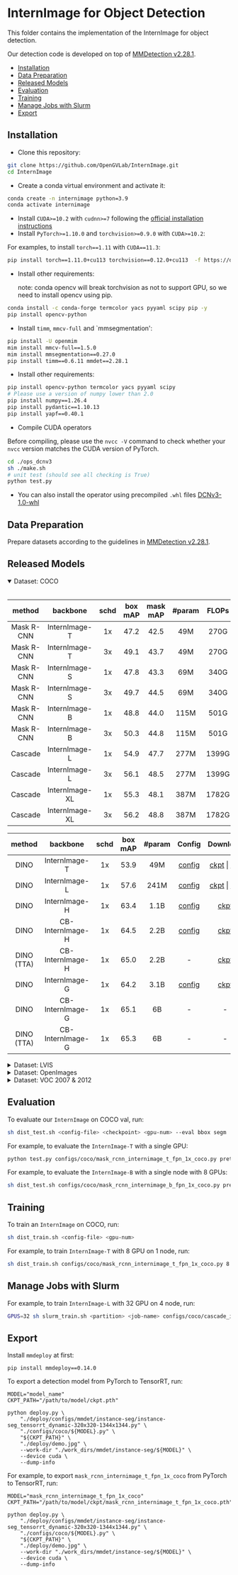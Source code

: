 # InternImage for Object Detection

This folder contains the implementation of the InternImage for object detection.

Our detection code is developed on top of [MMDetection v2.28.1](https://github.com/open-mmlab/mmdetection/tree/v2.28.1).

<!-- TOC -->

- [Installation](#installation)
- [Data Preparation](#data-preparation)
- [Released Models](#released-models)
- [Evaluation](#evaluation)
- [Training](#training)
- [Manage Jobs with Slurm](#manage-jobs-with-slurm)
- [Export](#export)

<!-- TOC -->

## Installation

- Clone this repository:

```bash
git clone https://github.com/OpenGVLab/InternImage.git
cd InternImage
```

- Create a conda virtual environment and activate it:

```bash
conda create -n internimage python=3.9
conda activate internimage
```

- Install `CUDA>=10.2` with `cudnn>=7` following
  the [official installation instructions](https://docs.nvidia.com/cuda/cuda-installation-guide-linux/index.html)
- Install `PyTorch>=1.10.0` and `torchvision>=0.9.0` with `CUDA>=10.2`:

For examples, to install `torch==1.11` with `CUDA==11.3`:

```bash
pip install torch==1.11.0+cu113 torchvision==0.12.0+cu113  -f https://download.pytorch.org/whl/torch_stable.html
```

- Install other requirements:

  note: conda opencv will break torchvision as not to support GPU, so we need to install opencv using pip.

```bash
conda install -c conda-forge termcolor yacs pyyaml scipy pip -y
pip install opencv-python
```

- Install `timm`, `mmcv-full` and \`mmsegmentation':

```bash
pip install -U openmim
mim install mmcv-full==1.5.0
mim install mmsegmentation==0.27.0
pip install timm==0.6.11 mmdet==2.28.1
```

- Install other requirements:

```bash
pip install opencv-python termcolor yacs pyyaml scipy
# Please use a version of numpy lower than 2.0
pip install numpy==1.26.4
pip install pydantic==1.10.13
pip install yapf==0.40.1
```

- Compile CUDA operators

Before compiling, please use the `nvcc -V` command to check whether your `nvcc` version matches the CUDA version of PyTorch.

```bash
cd ./ops_dcnv3
sh ./make.sh
# unit test (should see all checking is True)
python test.py
```

- You can also install the operator using precompiled `.whl` files
  [DCNv3-1.0-whl](https://github.com/OpenGVLab/InternImage/releases/tag/whl_files)

## Data Preparation

Prepare datasets according to the guidelines in [MMDetection v2.28.1](https://github.com/open-mmlab/mmdetection/blob/master/docs/en/1_exist_data_model.md).

## Released Models

<details open>
<summary> Dataset: COCO </summary>
<br>
<div>

|   method   |    backbone    | schd | box mAP | mask mAP | #param | FLOPs |                             Config                              |                                                                                                          Download                                                                                                          |
| :--------: | :------------: | :--: | :-----: | :------: | :----: | :---: | :-------------------------------------------------------------: | :------------------------------------------------------------------------------------------------------------------------------------------------------------------------------------------------------------------------: |
| Mask R-CNN | InternImage-T  |  1x  |  47.2   |   42.5   |  49M   | 270G  | [config](./configs/coco/mask_rcnn_internimage_t_fpn_1x_coco.py) | [ckpt](https://huggingface.co/OpenGVLab/InternImage/resolve/main/mask_rcnn_internimage_t_fpn_1x_coco.pth) \| [log](https://huggingface.co/OpenGVLab/InternImage/resolve/main/mask_rcnn_internimage_t_fpn_1x_coco.log.json) |
| Mask R-CNN | InternImage-T  |  3x  |  49.1   |   43.7   |  49M   | 270G  | [config](./configs/coco/mask_rcnn_internimage_t_fpn_3x_coco.py) | [ckpt](https://huggingface.co/OpenGVLab/InternImage/resolve/main/mask_rcnn_internimage_t_fpn_3x_coco.pth) \| [log](https://huggingface.co/OpenGVLab/InternImage/resolve/main/mask_rcnn_internimage_t_fpn_3x_coco.log.json) |
| Mask R-CNN | InternImage-S  |  1x  |  47.8   |   43.3   |  69M   | 340G  | [config](./configs/coco/mask_rcnn_internimage_s_fpn_1x_coco.py) | [ckpt](https://huggingface.co/OpenGVLab/InternImage/resolve/main/mask_rcnn_internimage_s_fpn_1x_coco.pth) \| [log](https://huggingface.co/OpenGVLab/InternImage/resolve/main/mask_rcnn_internimage_s_fpn_1x_coco.log.json) |
| Mask R-CNN | InternImage-S  |  3x  |  49.7   |   44.5   |  69M   | 340G  | [config](./configs/coco/mask_rcnn_internimage_s_fpn_3x_coco.py) | [ckpt](https://huggingface.co/OpenGVLab/InternImage/resolve/main/mask_rcnn_internimage_s_fpn_3x_coco.pth) \| [log](https://huggingface.co/OpenGVLab/InternImage/resolve/main/mask_rcnn_internimage_s_fpn_3x_coco.log.json) |
| Mask R-CNN | InternImage-B  |  1x  |  48.8   |   44.0   |  115M  | 501G  | [config](./configs/coco/mask_rcnn_internimage_b_fpn_1x_coco.py) | [ckpt](https://huggingface.co/OpenGVLab/InternImage/resolve/main/mask_rcnn_internimage_b_fpn_1x_coco.pth) \| [log](https://huggingface.co/OpenGVLab/InternImage/resolve/main/mask_rcnn_internimage_b_fpn_1x_coco.log.json) |
| Mask R-CNN | InternImage-B  |  3x  |  50.3   |   44.8   |  115M  | 501G  | [config](./configs/coco/mask_rcnn_internimage_b_fpn_3x_coco.py) | [ckpt](https://huggingface.co/OpenGVLab/InternImage/resolve/main/mask_rcnn_internimage_b_fpn_3x_coco.pth) \| [log](https://huggingface.co/OpenGVLab/InternImage/resolve/main/mask_rcnn_internimage_b_fpn_3x_coco.log.json) |
|  Cascade   | InternImage-L  |  1x  |  54.9   |   47.7   |  277M  | 1399G |  [config](./configs/coco/cascade_internimage_l_fpn_1x_coco.py)  |                                                          [ckpt](https://huggingface.co/OpenGVLab/InternImage/resolve/main/cascade_internimage_l_fpn_1x_coco.pth)                                                           |
|  Cascade   | InternImage-L  |  3x  |  56.1   |   48.5   |  277M  | 1399G |  [config](./configs/coco/cascade_internimage_l_fpn_3x_coco.py)  |   [ckpt](https://huggingface.co/OpenGVLab/InternImage/resolve/main/cascade_internimage_l_fpn_3x_coco.pth) \| [log](https://huggingface.co/OpenGVLab/InternImage/resolve/main/cascade_internimage_l_fpn_3x_coco.log.json)   |
|  Cascade   | InternImage-XL |  1x  |  55.3   |   48.1   |  387M  | 1782G | [config](./configs/coco/cascade_internimage_xl_fpn_1x_coco.py)  |  [ckpt](https://huggingface.co/OpenGVLab/InternImage/resolve/main/cascade_internimage_xl_fpn_1x_coco.pth) \| [log](https://huggingface.co/OpenGVLab/InternImage/resolve/main/cascade_internimage_xl_fpn_1x_coco.log.json)  |
|  Cascade   | InternImage-XL |  3x  |  56.2   |   48.8   |  387M  | 1782G | [config](./configs/coco/cascade_internimage_xl_fpn_3x_coco.py)  |  [ckpt](https://huggingface.co/OpenGVLab/InternImage/resolve/main/cascade_internimage_xl_fpn_3x_coco.pth) \| [log](https://huggingface.co/OpenGVLab/InternImage/resolve/main/cascade_internimage_xl_fpn_3x_coco.log.json)  |

|   method   |     backbone     | schd | box mAP | #param |                                     Config                                     |                                                                                                                         Download                                                                                                                         |
| :--------: | :--------------: | :--: | :-----: | :----: | :----------------------------------------------------------------------------: | :------------------------------------------------------------------------------------------------------------------------------------------------------------------------------------------------------------------------------------------------------: |
|    DINO    |  InternImage-T   |  1x  |  53.9   |  49M   |  [config](./configs/coco/dino_4scale_internimage_t_1x_coco_layer_wise_lr.py)   |                    [ckpt](https://huggingface.co/OpenGVLab/InternImage/resolve/main/dino_4scale_internimage_t_1x_coco.pth) \| [log](https://huggingface.co/OpenGVLab/InternImage/resolve/main/dino_4scale_internimage_t_1x_coco.json)                    |
|    DINO    |  InternImage-L   |  1x  |  57.6   |  241M  | [config](./configs/coco/dino_4scale_internimage_l_1x_coco_0.1x_backbone_lr.py) | [ckpt](https://huggingface.co/OpenGVLab/InternImage/resolve/main/dino_4scale_internimage_l_1x_coco_0.1x_backbone_lr.pth) \| [log](https://huggingface.co/OpenGVLab/InternImage/resolve/main/dino_4scale_internimage_l_1x_coco_0.1x_backbone_lr.log.json) |
|    DINO    |  InternImage-H   |  1x  |  63.4   |  1.1B  |    [config](./configs/coco/dino_4scale_internimage_h_objects365_coco_ss.py)    |                                                                     [ckpt](https://huggingface.co/OpenGVLab/InternImage/resolve/main/dino_4scale_internimage_h_objects365_coco.pth)                                                                      |
|    DINO    | CB-InternImage-H |  1x  |  64.5   |  2.2B  |   [config](./configs/coco/dino_4scale_cbinternimage_h_objects365_coco_ss.py)   |                                                                    [ckpt](https://huggingface.co/OpenGVLab/InternImage/resolve/main/dino_4scale_cbinternimage_h_objects365_coco.pth)                                                                     |
| DINO (TTA) | CB-InternImage-H |  1x  |  65.0   |  2.2B  |                                       -                                        |                                                                    [ckpt](https://huggingface.co/OpenGVLab/InternImage/resolve/main/dino_4scale_cbinternimage_h_objects365_coco.pth)                                                                     |
|    DINO    |  InternImage-G   |  1x  |  64.2   |  3.1B  |    [config](./configs/coco/dino_4scale_internimage_g_objects365_coco_ss.py)    |                                                                     [ckpt](https://huggingface.co/OpenGVLab/InternImage/resolve/main/dino_4scale_internimage_g_objects365_coco.pth)                                                                      |
|    DINO    | CB-InternImage-G |  1x  |  65.1   |   6B   |                                       -                                        |                                                                                                                            -                                                                                                                             |
| DINO (TTA) | CB-InternImage-G |  1x  |  65.3   |   6B   |                                       -                                        |                                                                                                                            -                                                                                                                             |

</div>

</details>

<details>
<summary> Dataset: LVIS </summary>
<br>
<div>

| method |     backbone     | minival (ss) | val (ss/ms) | #param |                                       Config                                       |                                                     Download                                                      |
| :----: | :--------------: | :----------: | :---------: | :----: | :--------------------------------------------------------------------------------: | :---------------------------------------------------------------------------------------------------------------: |
|  DINO  | CB-InternImage-H |     65.8     | 62.3 / 63.2 | 2.18B  | [config](./configs/lvis/dino_4scale_cbinternimage_h_objects365_lvis_minival_ss.py) | [ckpt](https://huggingface.co/OpenGVLab/InternImage/resolve/main/dino_4scale_cbinternimage_h_objects365_lvis.pth) |

</div>

</details>

<details>
<summary> Dataset: OpenImages </summary>
<br>
<div>

| method |     backbone     | mAP (ss) | #param |                                         Config                                         |                                                        Download                                                         |
| :----: | :--------------: | :------: | :----: | :------------------------------------------------------------------------------------: | :---------------------------------------------------------------------------------------------------------------------: |
|  DINO  | CB-InternImage-H |   74.1   | 2.18B  | [config](./configs/openimages/dino_4scale_cbinternimage_h_objects365_openimages_ss.py) | [ckpt](https://huggingface.co/OpenGVLab/InternImage/resolve/main/dino_4scale_cbinternimage_h_objects365_openimages.pth) |

</div>

</details>

<details>
<summary> Dataset: VOC 2007 & 2012 </summary>
<br>
<div>

| method |     backbone     | VOC 2007 | VOC 2012 | #param |                                 Config                                  |                                                       Download                                                       |
| :----: | :--------------: | :------: | :------: | :----: | :---------------------------------------------------------------------: | :------------------------------------------------------------------------------------------------------------------: |
|  DINO  | CB-InternImage-H |   94.0   |   97.2   | 2.18B  | [config](./configs/voc/dino_4scale_cbinternimage_h_objects365_voc07.py) | [ckpt](https://huggingface.co/OpenGVLab/InternImage/resolve/main/dino_4scale_cbinternimage_h_objects365_voc0712.pth) |

</div>

</details>

## Evaluation

To evaluate our `InternImage` on COCO val, run:

```bash
sh dist_test.sh <config-file> <checkpoint> <gpu-num> --eval bbox segm
```

For example, to evaluate the `InternImage-T` with a single GPU:

```bash
python test.py configs/coco/mask_rcnn_internimage_t_fpn_1x_coco.py pretrained/mask_rcnn_internimage_t_fpn_1x_coco.pth --eval bbox segm
```

For example, to evaluate the `InternImage-B` with a single node with 8 GPUs:

```bash
sh dist_test.sh configs/coco/mask_rcnn_internimage_b_fpn_1x_coco.py pretrained/mask_rcnn_internimage_b_fpn_1x_coco.py 8 --eval bbox segm
```

## Training

To train an `InternImage` on COCO, run:

```bash
sh dist_train.sh <config-file> <gpu-num>
```

For example, to train `InternImage-T` with 8 GPU on 1 node, run:

```bash
sh dist_train.sh configs/coco/mask_rcnn_internimage_t_fpn_1x_coco.py 8
```

## Manage Jobs with Slurm

For example, to train `InternImage-L` with 32 GPU on 4 node, run:

```bash
GPUS=32 sh slurm_train.sh <partition> <job-name> configs/coco/cascade_internimage_xl_fpn_3x_coco.py work_dirs/cascade_internimage_xl_fpn_3x_coco
```

## Export

Install `mmdeploy` at first:

```shell
pip install mmdeploy==0.14.0
```

To export a detection model from PyTorch to TensorRT, run:

```shell
MODEL="model_name"
CKPT_PATH="/path/to/model/ckpt.pth"

python deploy.py \
    "./deploy/configs/mmdet/instance-seg/instance-seg_tensorrt_dynamic-320x320-1344x1344.py" \
    "./configs/coco/${MODEL}.py" \
    "${CKPT_PATH}" \
    "./deploy/demo.jpg" \
    --work-dir "./work_dirs/mmdet/instance-seg/${MODEL}" \
    --device cuda \
    --dump-info
```

For example, to export `mask_rcnn_internimage_t_fpn_1x_coco` from PyTorch to TensorRT, run:

```shell
MODEL="mask_rcnn_internimage_t_fpn_1x_coco"
CKPT_PATH="/path/to/model/ckpt/mask_rcnn_internimage_t_fpn_1x_coco.pth"

python deploy.py \
    "./deploy/configs/mmdet/instance-seg/instance-seg_tensorrt_dynamic-320x320-1344x1344.py" \
    "./configs/coco/${MODEL}.py" \
    "${CKPT_PATH}" \
    "./deploy/demo.jpg" \
    --work-dir "./work_dirs/mmdet/instance-seg/${MODEL}" \
    --device cuda \
    --dump-info
```
